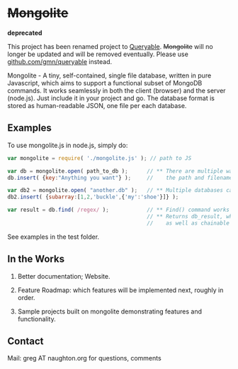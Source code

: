 # ~~Mongolite~~

**deprecated**

This project has been renamed project to [Queryable](https://github.com/gmn/queryable). ~~Mongolite~~ will no longer be updated and will be removed eventually. Please use [github.com/gmn/queryable](https://github.com/gmn/queryable) instead.


Mongolite - A tiny, self-contained, single file database, written in pure Javascript, which aims to support a functional subset of MongoDB commands. It works seamlessly in both the client (browser) and the server (node.js).  Just include it in your project and go.  The database format is stored as human-readable JSON, one file per each database.

## Examples

To use mongolite.js in node.js, simply do:
```js
var mongolite = require( './mongolite.js' ); // path to JS

var db = mongolite.open( path_to_db );      // ** There are multiple ways to open a db, but the simplest is to put 
db.insert( {key:"Anything you want"} );     //    the path and filename to where you want it. Eg.: "/tmp/my_data.db"

var db2 = mongolite.open( "another.db" );   // ** Multiple databases can be opened at once; each is fully independent.
db2.insert( {subarray:[1,2,'buckle',{'my':'shoe'}]} );

var result = db.find( /regex/ );            // ** Find() command works like MongoDB
                                            // ** Returns db_result, which has a length property and _data[] array
                                            //    as well as chainable methods like: .sort(), .limit(), .skip(), ..
```
See examples in the test folder.


## In the Works

1. Better documentation; Website.
 
2. Feature Roadmap: which features will be implemented next, roughly in order.

3. Sample projects built on mongolite demonstrating features and functionality.


## Contact 

Mail: greg AT naughton.org for questions, comments
